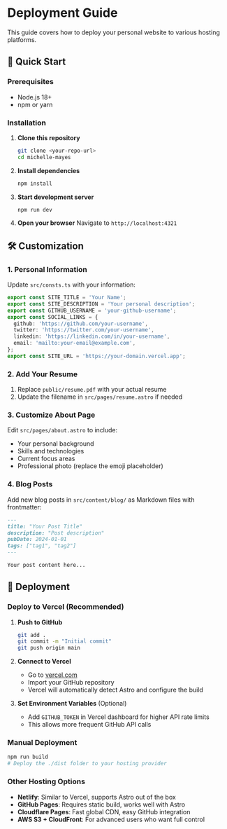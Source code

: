 # Deployment Guide

This guide covers how to deploy your personal website to various hosting platforms.

## 🚀 Quick Start

### Prerequisites

- Node.js 18+ 
- npm or yarn

### Installation

1. **Clone this repository**
   ```bash
   git clone <your-repo-url>
   cd michelle-mayes
   ```

2. **Install dependencies**
   ```bash
   npm install
   ```

3. **Start development server**
   ```bash
   npm run dev
   ```

4. **Open your browser**
   Navigate to `http://localhost:4321`

## 🛠️ Customization

### 1. Personal Information

Update `src/consts.ts` with your information:

```typescript
export const SITE_TITLE = 'Your Name';
export const SITE_DESCRIPTION = 'Your personal description';
export const GITHUB_USERNAME = 'your-github-username';
export const SOCIAL_LINKS = {
  github: 'https://github.com/your-username',
  twitter: 'https://twitter.com/your-username',
  linkedin: 'https://linkedin.com/in/your-username',
  email: 'mailto:your-email@example.com',
};
export const SITE_URL = 'https://your-domain.vercel.app';
```

### 2. Add Your Resume

1. Replace `public/resume.pdf` with your actual resume
2. Update the filename in `src/pages/resume.astro` if needed

### 3. Customize About Page

Edit `src/pages/about.astro` to include:
- Your personal background
- Skills and technologies
- Current focus areas
- Professional photo (replace the emoji placeholder)

### 4. Blog Posts

Add new blog posts in `src/content/blog/` as Markdown files with frontmatter:

```markdown
---
title: "Your Post Title"
description: "Post description"
pubDate: 2024-01-01
tags: ["tag1", "tag2"]
---

Your post content here...
```

## 🚀 Deployment

### Deploy to Vercel (Recommended)

1. **Push to GitHub**
   ```bash
   git add .
   git commit -m "Initial commit"
   git push origin main
   ```

2. **Connect to Vercel**
   - Go to [vercel.com](https://vercel.com)
   - Import your GitHub repository
   - Vercel will automatically detect Astro and configure the build

3. **Set Environment Variables** (Optional)
   - Add `GITHUB_TOKEN` in Vercel dashboard for higher API rate limits
   - This allows more frequent GitHub API calls

### Manual Deployment

```bash
npm run build
# Deploy the ./dist folder to your hosting provider
```

### Other Hosting Options

- **Netlify**: Similar to Vercel, supports Astro out of the box
- **GitHub Pages**: Requires static build, works well with Astro
- **Cloudflare Pages**: Fast global CDN, easy GitHub integration
- **AWS S3 + CloudFront**: For advanced users who want full control
